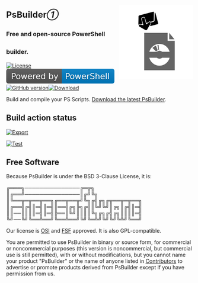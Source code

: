# <sub>PsBuilder*①*</sub><a href="./logo.md"><img src="/97984807.png" align="right" alt="Contents of a folder falling into a CD. © 2022 PsBuilder."></a><br /><sub><sub><sub>Free and open-source PowerShell builder.</sub></sub></sub>
[![License](https://img.shields.io/badge/License-BSD_3--Clause-blue.svg)](LICENSE)[![PowerShell](https://github.com/psbuilder/psbuilder/raw/main/Powered%20by-PowerShell-blue.svg)](https://github.com/powershell)[![GitHub version](https://badge.fury.io/gh/psbuilder%2Fpsbuilder.svg)](https://badge.fury.io/gh/psbuilder%2Fpsbuilder)[![Download](https://img.shields.io/github/downloads/psbuilder/psbuilder/total?color=blue&label=Download&logo=powershell&logoColor=blue&style=social)](htttps://github.com/psbuilder/psbuidler/releases/latest)

Build and compile your PS Scripts. [Download the latest PsBuilder](https://github.com/psbuilder/psbuilder/releases/download/1.0/PsBuilder.ps1).
## Build action status
[![Export](https://github.com/psbuilder/psbuilder/actions/workflows/exporter.yml/badge.svg)](https://github.com/psbuilder/psbuilder/actions/workflows/exporter.yml)

[![Test](https://github.com/psbuilder/psbuilder/actions/workflows/scripttest.yml/badge.svg)](https://github.com/psbuilder/psbuilder/actions/workflows/scripttest.yml)

## Free Software
Because PsBuilder is under the BSD 3-Clause License, it is:

╔═══╗───────────────╔═╦╗
<br>
║╔══╝───────────────║╔╝╚╗
<br>
║╚══╦═╦══╦══╗╔══╦══╦╝╚╗╔╣╔╗╔╦══╦═╦══╗
<br>
║╔══╣╔╣║═╣║═╣║══╣╔╗╠╗╔╣║╚╝╚╝║╔╗║╔╣║═╣
<br>
║║──║║║║═╣║═╣╠══║╚╝║║║║╚╗╔╗╔╣╔╗║║║║═╣
<br>
╚╝──╚╝╚══╩══╝╚══╩══╝╚╝╚═╩╝╚╝╚╝╚╩╝╚══╝

Our license is [OSI](https://opensource.org/licenses/BSD-3-Clause) and [FSF](https://gnu.org/licenses/license-list.en.html#ModifiedBSD) approved. It is also GPL-compatible.

You are permitted to use PsBuilder in binary or source form, for commercial or noncommercial purposes (this version is noncommercial, but commercial use is still permitted), with or without modifications, but you cannot name your product
"PsBuilder" or the name of anyone listed in [Contributors](https://github.com/psbuilder/psbuilder/contributors) to advertise or promote products derived from PsBuilder except if you have permission from us.
